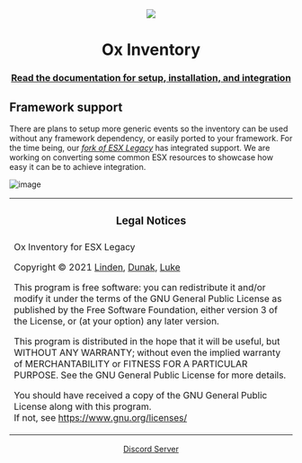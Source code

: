 <div align='center'><img src='https://user-images.githubusercontent.com/65407488/147819960-cefe0749-6398-4f42-a782-fe11b1e1caf0.png'/></div>
<h1 align='center'>Ox Inventory</h1>
<h3 align='center'><a href='https://overextended.github.io/ox_inventory/'>Read the documentation for setup, installation, and integration</a></h3>



## Framework support
There are plans to setup more generic events so the inventory can be used without any framework dependency, or easily ported to your framework. For the time being, our _[fork of ESX Legacy](https://github.com/overextended/es_extended/)_ has integrated support. We are working on converting some common ESX resources to showcase how easy it can be to achieve integration.



![image](https://user-images.githubusercontent.com/65407488/147820717-4b684a5a-d986-4c3c-8338-c0dfa6a6c333.png)



<table><tr><td><h3 align='center'>Legal Notices</h2></tr></td>
<tr><td>
Ox Inventory for ESX Legacy  

Copyright © 2021  [Linden](https://github.com/thelindat), [Dunak](https://github.com/dunak-debug), [Luke](https://github.com/LukeWasTakenn)


This program is free software: you can redistribute it and/or modify
it under the terms of the GNU General Public License as published by
the Free Software Foundation, either version 3 of the License, or
(at your option) any later version.  


This program is distributed in the hope that it will be useful,
but WITHOUT ANY WARRANTY; without even the implied warranty of
MERCHANTABILITY or FITNESS FOR A PARTICULAR PURPOSE.  See the
GNU General Public License for more details.  


You should have received a copy of the GNU General Public License
along with this program.  
If not, see <https://www.gnu.org/licenses/>
</td></tr></table>


<div align='center'><a href='https://discord.gg/overextended'>Discord Server</a></div>